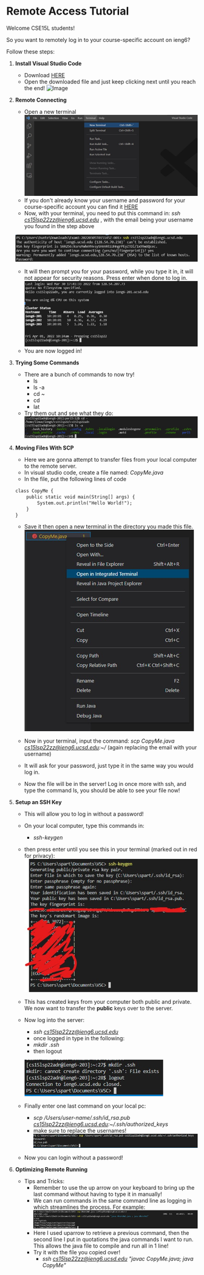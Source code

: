 # Remote Access Tutorial

Welcome CSE15L students!

So you want to remotely log in to your course-specific account on ieng6?

Follow these steps:

1. **Install Visual Studio Code**
    - Download [HERE](https://code.visualstudio.com/download)
    - Open the downloaded file and just keep clicking next until you reach the end!
    ![Image](https://blogs.sap.com/wp-content/uploads/2020/06/07_Successfull-Installation-1.png)

2. **Remote Connecting**
    - Open a new terminal
    ![Image](report1.jpg)
    - If you don't already know your username and password for your course-specific account you can find it [HERE](https://sdacs.ucsd.edu/~icc/index.php)
    - Now, with your terminal, you need to put this command in: *ssh cs15lsp22zz@ieng6.ucsd.edu* , with the email being your username you found in the step above
    
    ![Image](ssh.jpg)
    - It will then prompt you for your password, while you type it  in, it will not appear for security reasons. Press enter when done to log in.
    ![Image](ssh2.jpg)
    - You are now logged in!
    
3. **Trying Some Commands**
    - There are a bunch of commands to now try! 
        - ls 
        - ls -a 
        - cd ~
        - cd
        - lat
    - Try them out and see what they do:
    ![Image](ssh3.jpg)

4. **Moving Files With SCP**
    - Here we are gonna attempt to transfer files from your local computer to the remote server.
    - In visual studio code, create a file named: *CopyMe.java*
    - In the file, put the following lines of code
    ```
    class CopyMe {
        public static void main(String[] args) {
            System.out.println("Hello World!");
        }
    }
    ```
    - Save it then open a new terminal in the directory you made this file.
    ![Image](scp.jpg)
    - Now in your terminal, input the command: *scp CopyMe.java cs15lsp22zz@ieng6.ucsd.edu:~/* (again replacing the email with your username)

    - It will ask for your password, just type it in the same way you would log in.
    - Now the file will be in the server! Log in once more with ssh, and type the command ls, you should be able to see your file now!

5. **Setup an SSH Key**
    - This will allow you to log in without a password!
    - On your local computer, type this commands in:
        - *ssh-keygen*
    - then press enter until you see this in your terminal (marked out in red for privacy):
    ![Image](keygen.jpg)
    - This has created keys from your computer both public and private. We now want to transfer the **public** keys over to the server. 
    - Now log into the server:
        - *ssh cs15lsp22zz@ieng6.ucsd.edu*
        - once logged in type in the following:
        - *mkdir .ssh*
        - then logout

        ![Image](keygen2.jpg)
    - Finally enter one last command on your local pc:
        - *scp /Users/user-name/.ssh/id_rsa.pub cs15lsp22zz@ieng6.ucsd.edu:~/.ssh/authorized_keys*
        - make sure to replace the usernames!
        ![Image](keygen3.jpg)
    - Now you can login without a password!

6. **Optimizing Remote Running**
    - Tips and Tricks:
        - Remember to use the up arrow on your keyboard to bring up the last command without having to type it in manually!
        - We can run commands in the same command line as logging in which streamlines the process. For example:
        ![Image](final.jpg)
        - Here I used uparrow to retrieve a previous command, then the second line I put in quotations the java commands I want to run. This allows the java file to compile and run all in 1 line!
        - Try it with the file you copied over!
            - *ssh cs15lsp22zz@ieng6.ucsd.edu "javac CopyMe.java; java CopyMe"*


